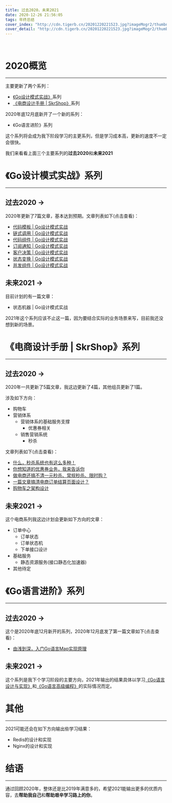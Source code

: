 ```yaml
---
title: 过去2020，未来2021
date: 2020-12-26 21:56:05
tags: 年终总结
cover_index: "http://cdn.tigerb.cn/20201220221523.jpg?imageMogr2/thumbnail/640x480!/format/webp/blur/1x0/quality/75|imageslim"
cover_detail: "http://cdn.tigerb.cn/20201220221523.jpg?imageMogr2/thumbnail/1500x1000!/format/webp/blur/1x0/quality/75|imageslim"
---
```


<br>

# 2020概览
---

主要更新了两个系列：

- [《Go设计模式实战》](http://tigerb.cn/go-patterns/)系列
- [《电商设计手册 | SkrShop》](http://skrshop.tech/#/)系列

2020年底12月底新开了一个新的系列：

- 《Go语言进阶》系列

这个系列将会成为我下阶段学习的主更系列，但是学习成本高，更新的速度不一定会很快。

我们来看看上面三个主要系列的**过去2020**和**未来2021**

# 《Go设计模式实战》系列
---

## **过去2020 →**

2020年更新了7篇文章，基本达到预期。文章列表如下(点击查看)：

- [代码模板 | Go设计模式实战](https://github.com/TIGERB/easy-tips/tree/master/go/src/patterns/template)
- [链式调用 | Go设计模式实战](https://github.com/TIGERB/easy-tips/tree/master/go/src/patterns/responsibility)
- [代码组件 | Go设计模式实战](https://github.com/TIGERB/easy-tips/tree/master/go/src/patterns/composite)
- [订阅通知 | Go设计模式实战](https://github.com/TIGERB/easy-tips/tree/master/go/src/patterns/observer)
- [客户决策 | Go设计模式实战](https://github.com/TIGERB/easy-tips/tree/master/go/src/patterns/strategy)
- [状态变换 | Go设计模式实战](https://github.com/TIGERB/easy-tips/tree/master/go/src/patterns/state)
- [并发组件 | Go设计模式实战](http://tigerb.cn/2020/11/04/go-patterns/component-concurrency/)

## **未来2021 →**

目前计划的有一篇文章：

- 状态机器 | Go设计模式实战

2021年这个系列应该不止这一篇，因为要结合实际的业务场景来写，目前我还没想到新的场景。

# 《电商设计手册 | SkrShop》系列
---

## **过去2020 →**

2020年一共更新了5篇文章，我这边更新了4篇，其他组员更新了1篇。

涉及如下方向：

- 购物车
- 营销体系
    + 营销体系的基础服务支撑
        * 优惠券相关
    + 销售营销系统
        * 秒杀

文章列表如下(点击查看)：

- [什么，秒杀系统也有这么多种！](http://tigerb.cn/2020/05/05/skrshop/seckill/)
- [你想知道的优惠券业务，我来告诉你](http://tigerb.cn/2020/06/27/skrshop/coupon/)
- [做电商还搞不清一元秒杀、常规秒杀、限时购？](http://tigerb.cn/2020/08/02/skrshop/seckill-business/)
- [一篇文章搞清电商订单结算页面设计？](http://tigerb.cn/2020/10/31/skrshop/order-checkout/)
- [购物车之架构设计](https://dayutalk.cn/2020/04/05/%E8%B4%AD%E7%89%A9%E8%BD%A6%E4%B9%8B%E6%9E%B6%E6%9E%84%E8%AE%BE%E8%AE%A1/)

## **未来2021 →**

这个电商系列我这边计划会更新如下方向的文章：

- 订单中心
    + 订单状态
    + 订单状态机
    + 下单接口设计
- 基础服务
    + 静态资源服务(接口静态化加速器)
- 其他待定

# 《Go语言进阶》系列
---

## **过去2020 →**

这个是2020年底12月新开的系列，2020年12月底发了第一篇文章如下(点击查看)：

- [由浅到深，入门Go语言Map实现原理](http://tigerb.cn/2020/12/20/go-base/map/)

## **未来2021 →**

这个系列是我下个学习阶段的主要方向，2021年输出的结果具体以学习[《Go语言设计与实现》](https://draveness.me/golang/)和[《Go语言高级编程》](https://chai2010.cn/advanced-go-programming-book/)的实际情况而定。

# 其他
---

2021可能还会在如下方向输出些学习结果：

- Redis的设计和实现
- Nginx的设计和实现


# 结语
---

通过回顾2020年，整体还是比2019年满意多的，希望2021能输出更多的优质内容，去**帮助我自己**和**帮助艰辛学习路上的你**。


